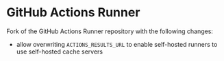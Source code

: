 # GitHub Actions Runner

Fork of the GitHub Actions Runner repository with the following changes:

- allow overwriting `ACTIONS_RESULTS_URL` to enable self-hosted runners to use self-hosted cache servers
